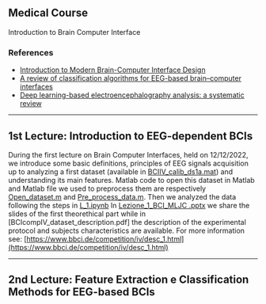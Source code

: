 ## Medical Course
Introduction to Brain Computer Interface

### References 
* [Introduction to Modern Brain-Computer Interface Design](https://youtube.com/playlist?list=PLbbCsk7MUIGcO_IZMbyymWU2UezVHNaMq)
* [A review of classification algorithms for EEG-based brain–computer interfaces](https://iopscience.iop.org/article/10.1088/1741-2552/aab2f2)
* [Deep learning-based electroencephalography analysis: a systematic review](https://iopscience.iop.org/article/10.1088/1741-2552/ab260c)


-----
## 1st Lecture: Introduction to EEG-dependent BCIs

During the first lecture on Brain Computer Interfaces, held on 12/12/2022, we introduce some basic definitions, principles of EEG signals acquisition up to analyzing a first dataset (available in [BCIIV_calib_ds1a.mat](...)) and understanding its main features.
Matlab code to open this dataset in Matlab and Matlab file we used to preprocess them are respectively [Open_dataset.m]() and [Pre_process_data.m](). Then we analyzed the data following the steps in [L_1.ipynb]()
In [Lezione_1_BCI_MLJC .pptx]() we share the slides of the first theorethical part while in [BCIcompIV_dataset_description.pdf] the description of the experimental protocol and subjects characteristics are available. For more information see: [https://www.bbci.de/competition/iv/desc_1.html](https://www.bbci.de/competition/iv/desc_1.html)




-----
## 2nd Lecture: Feature Extraction e Classification Methods for EEG-based BCIs
